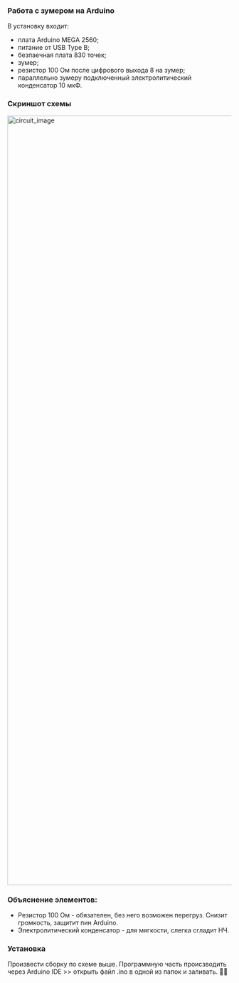 ### Работа с зумером на Arduino


В установку входит:
- плата Arduino MEGA 2560;
- питание от USB Type B;
- безпаечная плата 830 точек;
- зумер;
- резистор 100 Ом после цифрового выхода 8 на зумер;
- параллельно зумеру подключенный электролитический конденсатор 10 мкФ.


### Скриншот схемы


<img width="3000" height="1728" alt="circuit_image" src="https://github.com/user-attachments/assets/4087ac9a-8712-46a7-9723-db72be526f44" />



### Объяснение элементов:


- Резистор 100 Ом - обязателен, без него возможен перегруз. Снизит громкость, защитит пин Arduino.
- Электролитический конденсатор - для мягкости, слегка сгладит НЧ.


### Установка


Произвести сборку по схеме выше. Программную часть происзводить через Arduino IDE >> открыть файл .ino в одной из папок и заливать.
🤔🤭
